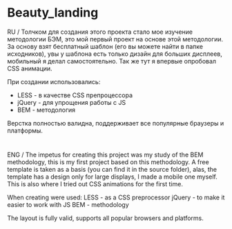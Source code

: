 # Beauty_landing

RU / 
Толчком для создания этого проекта стало мое изучение методологии БЭМ, это мой первый проект на основе этой методологии. 
За основу взят бесплатный шаблон (его вы можете найти в папке исходников), увы у шаблона есть только дизайн для больших дисплеев, мобильный я делал самостоятельно. 
Так же тут я впервые опробовал CSS анимации. 


При создании использовались: 
* LESS - в качестве CSS препроцессора 
* jQuery - для упрощения работы с JS 
* BEM - методология 

Верстка полностью валидна, поддерживает все популярные браузеры и платформы. 

#

ENG /
The impetus for creating this project was my study of the BEM methodology, this is my first project based on this methodology.
A free template is taken as a basis (you can find it in the source folder), alas, the template has a design only for large displays, I made a mobile one myself.
This is also where I tried out CSS animations for the first time.

When creating were used:
LESS - as a CSS preprocessor
jQuery - to make it easier to work with JS
BEM - methodology

The layout is fully valid, supports all popular browsers and platforms.
